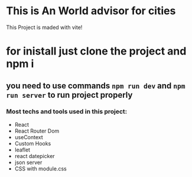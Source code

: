 # This is An World advisor for cities
This Project is maded with vite!

# for inistall just clone the project and npm i

## you need to use commands `npm run dev` and `npm run server` to run project properly

### Most techs and tools used in this project:

* React
* React Router Dom
* useContext
* Custom Hooks
* leaflet
* react datepicker
* json server
* CSS with module.css

